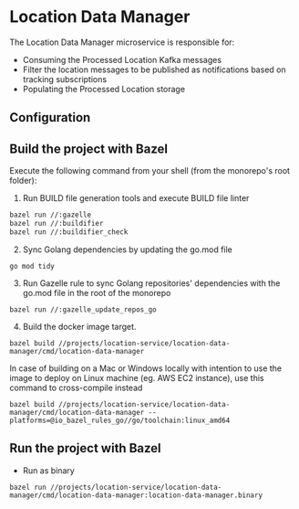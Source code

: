# Location Data Manager

The Location Data Manager microservice is responsible for:

* Consuming the Processed Location Kafka messages
* Filter the location messages to be published as notifications based on tracking subscriptions
* Populating the Processed Location storage

## Configuration

## Build the project with Bazel

Execute the following command from your shell (from the monorepo's root folder):

1. Run BUILD file generation tools and execute BUILD file linter

```sh
bazel run //:gazelle
bazel run //:buildifier
bazel run //:buildifier_check
```

2. Sync Golang dependencies by updating the go.mod file

```
go mod tidy
```

3. Run Gazelle rule to sync Golang repositories' dependencies with the go.mod file in the root of the monorepo

```
bazel run //:gazelle_update_repos_go
```

4. Build the docker image target.

```
bazel build //projects/location-service/location-data-manager/cmd/location-data-manager
```

In case of building on a Mac or Windows locally with intention to use the image to deploy on Linux machine (eg. AWS EC2
instance), use this command to cross-compile instead

```
bazel build //projects/location-service/location-data-manager/cmd/location-data-manager --platforms=@io_bazel_rules_go//go/toolchain:linux_amd64 
```

## Run the project with Bazel

* Run as binary

```
bazel run //projects/location-service/location-data-manager/cmd/location-data-manager:location-data-manager.binary
```
